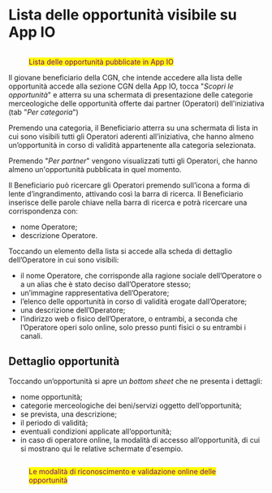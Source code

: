 # Lista delle opportunità visibile su App IO

<figure><img src="../.gitbook/assets/image (55).png" alt=""><figcaption><p><mark style="color:purple;">Lista delle opportunità pubblicate in App IO</mark></p></figcaption></figure>

Il giovane beneficiario della CGN, che intende accedere alla lista delle opportunità accede alla sezione CGN della App IO, tocca "_Scopri le opportunità_" e atterra su una schermata di presentazione delle categorie merceologiche delle opportunità offerte dai partner (Operatori) dell'iniziativa (tab "_Per categoria_")

Premendo una categoria, il Beneficiario atterra su una schermata di lista in cui sono visibili tutti gli Operatori aderenti all’iniziativa, che hanno almeno un’opportunità in corso di validità appartenente alla categoria selezionata.&#x20;

Premendo "_Per partner_" vengono visualizzati tutti gli Operatori, che hanno almeno un'opportunità pubblicata in quel momento.

Il Beneficiario può ricercare gli Operatori premendo sull’icona a forma di lente d’ingrandimento, attivando così la barra di ricerca. Il Beneficiario inserisce delle parole chiave nella barra di ricerca e potrà ricercare una corrispondenza con:&#x20;

* nome Operatore;
* descrizione Operatore.

Toccando un elemento della lista si accede alla scheda di dettaglio dell’Operatore in cui sono visibili:

* il nome Operatore, che corrisponde alla ragione sociale dell’Operatore o a un alias che è stato deciso dall’Operatore stesso;
* un’immagine rappresentativa dell’Operatore;
* l’elenco delle opportunità in corso di validità erogate dall’Operatore;
* una descrizione dell’Operatore;
* l’indirizzo web o fisico dell’Operatore, o entrambi, a seconda che l’Operatore operi solo online, solo presso punti fisici o su entrambi i canali.

## Dettaglio opportunità

Toccando un’opportunità si apre un _bottom sheet_ che ne presenta i dettagli:

* nome opportunità;
* categorie merceologiche dei beni/servizi oggetto dell’opportunità;
* se prevista, una descrizione;
* il periodo di validità;
* eventuali condizioni applicate all’opportunità;
* in caso di operatore online, la modalità di accesso all’opportunità, di cui si mostrano qui le relative schermate d'esempio.

<figure><img src="../.gitbook/assets/image (15).png" alt=""><figcaption><p><mark style="color:purple;">Le modalità di riconoscimento e validazione online delle opportunità</mark> </p></figcaption></figure>
